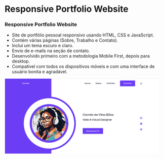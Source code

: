 # Responsive Portfolio Website 

### Responsive Portfolio Website

- Site de portfólio pessoal responsivo usando HTML, CSS e JavaScript.
- Contém várias páginas (Sobre, Trabalho e Contato).
- Inclui um tema escuro e claro.
- Envio de e-mails na seção de contato.
- Desenvolvido primeiro com a metodologia Mobile First, depois para desktop.
- Compatível com todos os dispositivos móveis e com uma interface de usuário bonita e agradável.


![preview img](assets/img/preview.png)
